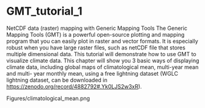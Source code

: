 # GMT_tutorial_1
NetCDF data (raster) mapping with Generic Mapping Tools
The Generic Mapping Tools (GMT) is a powerful open-source plotting and mapping program that you can easily plot in raster and vector formats. It is especially robust when you have large raster files, such as netCDF file that stores multiple dimensional data. This tutorial will demonstrate how to use GMT to visualize climate data. This chapter will show you 3 basic ways of displaying climate data, including global maps of climatological mean, multi-year mean and multi- year monthly mean, using a free lightning dataset (WGLC lightning dataset, can be downloaded in https://zenodo.org/record/4882792#.Yk0LJS2w3xR).

Figures/climatological_mean.png 
